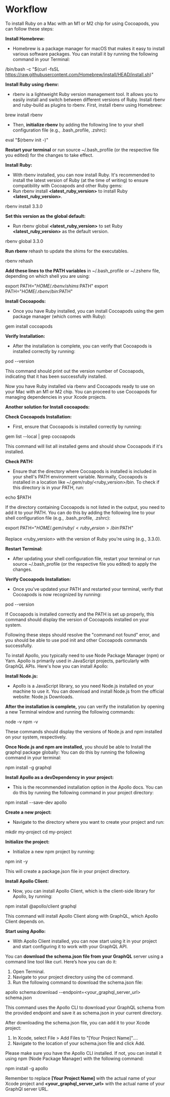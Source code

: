 # Workflow

To install Ruby on a Mac with an M1 or M2 chip for using Cocoapods, you can follow these steps:

**Install Homebrew:** 
- Homebrew is a package manager for macOS that makes it easy to install various software packages. You can install it by running the following command in your Terminal:

/bin/bash -c "$(curl -fsSL https://raw.githubusercontent.com/Homebrew/install/HEAD/install.sh)"

**Install Ruby using rbenv:** 
- rbenv is a lightweight Ruby version management tool. It allows you to easily install and switch between different versions of Ruby. Install rbenv and ruby-build as plugins to rbenv. First, install rbenv using Homebrew:

brew install rbenv

- Then, **initialize rbenv** by adding the following line to your shell configuration file (e.g., .bash_profile, .zshrc):

eval "$(rbenv init -)"

**Restart your terminal** or run source ~/.bash_profile (or the respective file you edited) for the changes to take effect.

**Install Ruby:** 
- With rbenv installed, you can now install Ruby. It's recommended to install the latest version of Ruby (at the time of writing) to ensure compatibility with Cocoapods and other Ruby gems:
- Run rbenv install **<latest_ruby_version>** to install Ruby **<latest_ruby_version>**.

rbenv install 3.3.0

**Set this version as the global default:**
- Run rbenv global **<latest_ruby_version>** to set Ruby **<latest_ruby_version>** as the default version.

rbenv global 3.3.0

**Run rbenv** rehash to update the shims for the executables.

rbenv rehash 

**Add these lines to the PATH variables** in ~/.bash_profile or ~/.zshenv file, depending on
which shell you are using:

export PATH="$HOME/.rbenv/shims:$PATH"
export PATH="$HOME/.rbenv/bin:$PATH"

**Install Cocoapods:** 
- Once you have Ruby installed, you can install Cocoapods using the gem package manager (which comes with Ruby):

gem install cocoapods

**Verify Installation:** 
- After the installation is complete, you can verify that Cocoapods is installed correctly by running:

pod --version

This command should print out the version number of Cocoapods, indicating that it has been successfully installed.

Now you have Ruby installed via rbenv and Cocoapods ready to use on your Mac with an M1 or M2 chip. You can proceed to use Cocoapods for managing dependencies in your Xcode projects.

**Another solution for Install cocoapods:**

**Check Cocoapods Installation:** 
- First, ensure that Cocoapods is installed correctly by running:

gem list --local | grep cocoapods

This command will list all installed gems and should show Cocoapods if it's installed.

**Check PATH:** 
- Ensure that the directory where Cocoapods is installed is included in your shell's PATH environment variable. Normally, Cocoapods is installed in a location like ~/.gem/ruby/<ruby_version>/bin. To check if this directory is in your PATH, run:

echo $PATH

If the directory containing Cocoapods is not listed in the output, you need to add it to your PATH. You can do this by adding the following line to your shell configuration file (e.g., .bash_profile, .zshrc):

export PATH="$HOME/.gem/ruby/<ruby_version>/bin:$PATH"

Replace <ruby_version> with the version of Ruby you're using (e.g., 3.3.0).

**Restart Terminal:** 
- After updating your shell configuration file, restart your terminal or run source ~/.bash_profile (or the respective file you edited) to apply the changes.

**Verify Cocoapods Installation:** 
- Once you've updated your PATH and restarted your terminal, verify that Cocoapods is now recognized by running:

pod --version

If Cocoapods is installed correctly and the PATH is set up properly, this command should display the version of Cocoapods installed on your system.

Following these steps should resolve the "command not found" error, and you should be able to use pod init and other Cocoapods commands successfully.

To install Apollo, you typically need to use Node Package Manager (npm) or Yarn. Apollo is primarily used in JavaScript projects, particularly with GraphQL APIs. Here's how you can install Apollo:

**Install Node.js:** 
- Apollo is a JavaScript library, so you need Node.js installed on your machine to use it. You can download and install Node.js from the official website: Node.js Downloads.

**After the installation is complete,** you can verify the installation by opening a new Terminal window and
running the following commands:

node -v
npm -v

These commands should display the versions of Node.js and npm installed on your system, respectively.

**Once Node.js and npm are installed,** you should be able to Install the graphql package globally: You can do this by running the following command in your
terminal:

npm install -g graphql

**Install Apollo as a devDependency in your project:** 
- This is the recommended installation option in the
Apollo docs. You can do this by running the following command in your project directory:

npm install --save-dev apollo

**Create a new project:** 
- Navigate to the directory where you want to create your project and run:

mkdir my-project
cd my-project

**Initialize the project:** 
- Initialize a new npm project by running:

npm init -y

This will create a package.json file in your project directory.

**Install Apollo Client:** 
- Now, you can install Apollo Client, which is the client-side library for Apollo, by running:

npm install @apollo/client graphql

This command will install Apollo Client along with GraphQL, which Apollo Client depends on.

**Start using Apollo:** 
- With Apollo Client installed, you can now start using it in your project and start configuring it to work with your GraphQL API.

You can **download the schema.json file from your GraphQL** server using a command line tool like curl.
Here’s how you can do it:
1. Open Terminal.
2. Navigate to your project directory using the cd command.
3. Run the following command to download the schema.json file:

apollo schema:download --endpoint=<your_graphql_server_url> schema.json

This command uses the Apollo CLI to download your GraphQL schema from the provided endpoint and save it
as schema.json in your current directory.

After downloading the schema.json file, you can add it to your Xcode project:
1. In Xcode, select File > Add Files to "[Your Project Name]"....
2. Navigate to the location of your schema.json file and click Add.

Please make sure you have the Apollo CLI installed. If not, you can install it using npm (Node Package Manager) with the following command:

npm install -g apollo

Remember to replace **[Your Project Name]** with the actual name of your Xcode project and **<your_graphql_server_url>** with the actual name of your GraphQl server URL.
